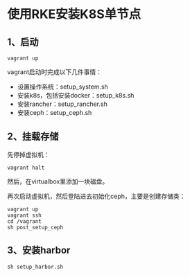 # 使用RKE安装K8S单节点



## 1、启动

```
vagrant up
```

vagrant启动时完成以下几件事情：

- 设置操作系统：setup_system.sh
- 安装k8s，包括安装docker：setup_k8s.sh
- 安装rancher：setup_rancher.sh
- 安装ceph：setup_ceph.sh

## 2、挂载存储

先停掉虚拟机：

```
vagrant halt
```

然后，在virtualbox里添加一块磁盘。

再次启动虚拟机，然后登陆进去初始化ceph，主要是创建存储类：

```
vagrant up
vagrant ssh
cd /vagrant
sh post_setup_ceph
```

## 3、安装harbor

```
sh setup_harbor.sh
```

